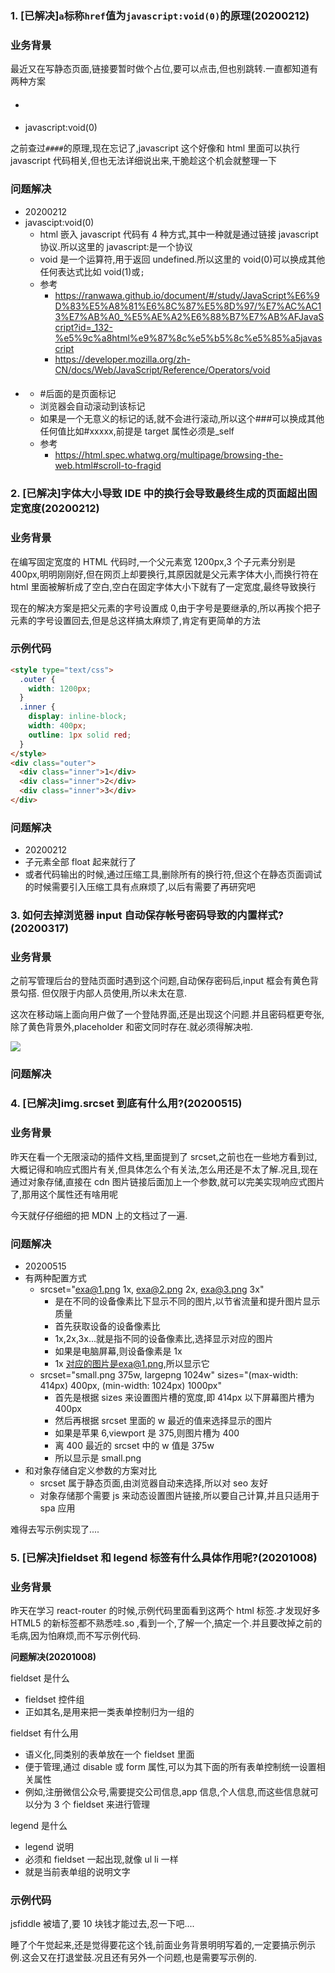 ### 1. [已解决]`a`标称`href`值为`javascript:void(0)`的原理(20200212)

### 业务背景

最近又在写静态页面,链接要暂时做个占位,要可以点击,但也别跳转.一直都知道有两种方案

- ####
- javascript:void(0)

之前查过`####`的原理,现在忘记了,javascript 这个好像和 html 里面可以执行 javascript 代码相关,但也无法详细说出来,干脆趁这个机会就整理一下

### 问题解决

- 20200212
- javascipt:void(0)
  - html 嵌入 javascript 代码有 4 种方式,其中一种就是通过链接 javascript 协议.所以这里的 javascript:是一个协议
  - void 是一个运算符,用于返回 undefined.所以这里的 void(0)可以换成其他任何表达式比如 void(1)或`;`
  - 参考
    - https://ranwawa.github.io/document/#/study/JavaScript%E6%9D%83%E5%A8%81%E6%8C%87%E5%8D%97/%E7%AC%AC13%E7%AB%A0_%E5%AE%A2%E6%88%B7%E7%AB%AFJavaScript?id=_132-%e5%9c%a8html%e9%87%8c%e5%b5%8c%e5%85%a5javascript
    - https://developer.mozilla.org/zh-CN/docs/Web/JavaScript/Reference/Operators/void
- ####
  - \#后面的是页面标记
  - 浏览器会自动滚动到该标记
  - 如果是一个无意义的标记的话,就不会进行滚动,所以这个###可以换成其他任何值比如#xxxxx,前提是 target 属性必须是\_self
  - 参考
    - https://html.spec.whatwg.org/multipage/browsing-the-web.html#scroll-to-fragid

### 2. [已解决]字体大小导致 IDE 中的换行会导致最终生成的页面超出固定宽度(20200212)

### 业务背景

在编写固定宽度的 HTML 代码时,一个父元素宽 1200px,3 个子元素分别是 400px,明明刚刚好,但在网页上却要换行,其原因就是父元素字体大小,而换行符在 html 里面被解析成了空白,空白在固定字体大小下就有了一定宽度,最终导致换行

现在的解决方案是把父元素的字号设置成 0,由于字号是要继承的,所以再挨个把子元素的字号设置回去,但是总这样搞太麻烦了,肯定有更简单的方法

### 示例代码

```html
<style type="text/css">
  .outer {
    width: 1200px;
  }
  .inner {
    display: inline-block;
    width: 400px;
    outline: 1px solid red;
  }
</style>
<div class="outer">
  <div class="inner">1</div>
  <div class="inner">2</div>
  <div class="inner">3</div>
</div>
```

### 问题解决

- 20200212
- 子元素全部 float 起来就行了
- 或者代码输出的时候,通过压缩工具,删除所有的换行符,但这个在静态页面调试的时候需要引入压缩工具有点麻烦了,以后有需要了再研究吧

### 3. 如何去掉浏览器 input 自动保存帐号密码导致的内置样式?(20200317)

### 业务背景

之前写管理后台的登陆页面时遇到这个问题,自动保存密码后,input 框会有黄色背景勾搭. 但仅限于内部人员使用,所以未太在意.

这次在移动端上面向用户做了一个登陆界面,还是出现这个问题.并且密码框更夸张,除了黄色背景外,placeholder 和密文同时存在.就必须得解决啦.

![](temps/16ccf01a.png)

### 问题解决

### 4. [已解决]img.srcset 到底有什么用?(20200515)

### 业务背景

昨天在看一个无限滚动的插件文档,里面提到了 srcset,之前也在一些地方看到过,大概记得和响应式图片有关,但具体怎么个有关法,怎么用还是不太了解.况且,现在通过对象存储,直接在 cdn 图片链接后面加上一个参数,就可以完美实现响应式图片了,那用这个属性还有啥用呢

今天就仔仔细细的把 MDN 上的文档过了一遍.

### 问题解决

- 20200515
- 有两种配置方式
  - srcset="exa@1.png 1x, exa@2.png 2x, exa@3.png 3x"
    - 是在不同的设备像素比下显示不同的图片,以节省流量和提升图片显示质量
    - 首先获取设备的设备像素比
    - 1x,2x,3x...就是指不同的设备像素比,选择显示对应的图片
    - 如果是电脑屏幕,则设备像素是 1x
    - 1x 对应的图片是exa@1.png,所以显示它
  - srcset="small.png 375w, largepng 1024w" sizes="(max-width: 414px) 400px, (min-width: 1024px) 1000px"
    - 首先是根据 sizes 来设置图片槽的宽度,即 414px 以下屏幕图片槽为 400px
    - 然后再根据 srcset 里面的 w 最近的值来选择显示的图片
    - 如果是苹果 6,viewport 是 375,则图片槽为 400
    - 离 400 最近的 srcset 中的 w 值是 375w
    - 所以显示是 small.png
- 和对象存储自定义参数的方案对比
  - srcset 属于静态页面,由浏览器自动来选择,所以对 seo 友好
  - 对象存储那个需要 js 来动态设置图片链接,所以要自己计算,并且只适用于 spa 应用

难得去写示例实现了....

### 5. [已解决]fieldset 和 legend 标签有什么具体作用呢?(20201008)

### 业务背景

昨天在学习 react-router 的时候,示例代码里面看到这两个 html 标签.才发现好多 HTML5 的新标签都不熟悉哇.so
,看到一个,了解一个,搞定一个.并且要改掉之前的毛病,因为怕麻烦,而不写示例代码.

**问题解决(20201008)**

fieldset 是什么

- fieldset 控件组
- 正如其名,是用来把一类表单控制归为一组的

fieldset 有什么用

- 语义化,同类别的表单放在一个 fieldset 里面
- 便于管理,通过 disable 或 form 属性,可以为其下面的所有表单控制统一设置相关属性
- 例如,注册微信公众号,需要提交公司信息,app 信息,个人信息,而这些信息就可以分为 3 个 fieldset 来进行管理

legend 是什么

- legend 说明
- 必须和 fieldset 一起出现,就像 ul li 一样
- 就是当前表单组的说明文字

### 示例代码

jsfiddle 被墙了,要 10 块钱才能过去,忍一下吧....

睡了个午觉起来,还是觉得要花这个钱,前面业务背景明明写着的,一定要搞示例示例.这会又在打退堂鼓.况且还有另外一个问题,也是需要写示例的.

<script async src="//jsfiddle.net/ranwawa/tn9mv6fc/36/embed/"></script>
